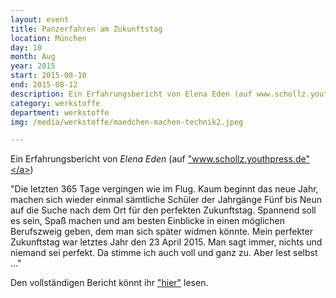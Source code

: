 ```yaml
---
layout: event
title: Panzerfahren am Zukunftstag
location: München
day: 10
month: Aug
year: 2015
start: 2015-08-10
end: 2015-08-12
description: Ein Erfahrungsbericht von Elena Eden (auf www.schollz.youthpress.de) "Die letzten 365 Tage vergingen wie im Flug.
category: werkstoffe
department: werkstoffe
img: /media/werkstoffe/maedchen-machen-technik2.jpeg

---
```



Ein Erfahrungsbericht von *Elena Eden* (auf <a href="hwww.schollz.youthpress.de">"www.schollz.youthpress.de"</a>)

"Die letzten 365 Tage vergingen wie im Flug. Kaum beginnt das neue Jahr, machen sich wieder einmal sämtliche Schüler der Jahrgänge Fünf bis Neun auf die Suche nach dem Ort für den perfekten Zukunftstag. Spannend soll es sein, Spaß machen und am besten Einblicke in einen möglichen Berufszweig geben, dem man sich später widmen könnte. Mein perfekter Zukunftstag war letztes Jahr den 23 April 2015. Man sagt immer, nichts und niemand sei perfekt. Da stimme ich auch voll und ganz zu. Aber lest selbst ..."

Den vollständigen Bericht könnt ihr <a href="http://www.schollz.youthpress.de/index.php/rubriken/austausch/91-panzerfahren-am-zukunftstag">"hier"</a> lesen.


